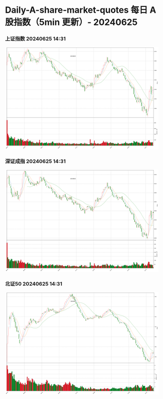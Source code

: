 
# Daily-A-share-market-quotes 每日 A 股指数（5min 更新）- 20240625

### 上证指数 20240625 14:31
![](./fig/2024/6/20240625-sh000001.png)

### 深证成指 20240625 14:31
![](./fig/2024/6/20240625-sz399001.png)

### 北证50 20240625 14:31
![](./fig/2024/6/20240625-bj899050.png)
